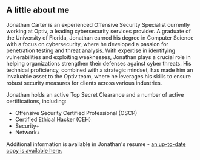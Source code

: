 ## A little about me
Jonathan Carter is an experienced Offensive Security Specialist currently working at Optiv, a leading cybersecurity services provider. A graduate of the University of Florida, Jonathan earned his degree in Computer Science with a focus on cybersecurity, where he developed a passion for penetration testing and threat analysis. With expertise in identifying vulnerabilities and exploiting weaknesses, Jonathan plays a crucial role in helping organizations strengthen their defenses against cyber threats. His technical proficiency, combined with a strategic mindset, has made him an invaluable asset to the Optiv team, where he leverages his skills to ensure robust security measures for clients across various industries.

Jonathan holds an active Top Secret Clearance and a number of active certifications, including:
+ Offensive Security Certified Professional (OSCP)
+ Certified Ethical Hacker (CEH)
+ Security+
+ Network+

Additional information is available in Jonathan's resume - [an up-to-date copy is available here.](https://onedrive.office365.mcas-proxy.com/b939ba47-854a-42cd-8394-4da21ff0bf2a/260d7f45-a4cb-4d4d-8218-ae9d4fc63ec5/Jonathan_Carter_Resume.zip)
